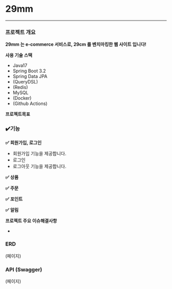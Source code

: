 # **29mm**


---

### **프로젝트 개요**

**29mm 는 e-commerce 서비스로, 29cm 를 벤치마킹한 웹 사이트 입니다!** 

**사용 기술 스택**

- Java17
- Spring Boot 3.2
- Spring Data JPA
- (QueryDSL)
- (Redis)
- MySQL
- (Docker)
- (Github Actions)

**프로젝트목표**


### **✔️기능**

**✅ 회원가입, 로그인**

- 회원가입 기능을 제공합니다.
- 로그인
- 로그아웃 기능을 제공합니다.

**✅ 상품**

**✅ 주문**

**✅ 포인트**

**✅ 알림**

**프로젝트 주요 이슈해결사항**

- 

### **ERD**

(페이지)

### **API (Swagger)**

(페이지)
